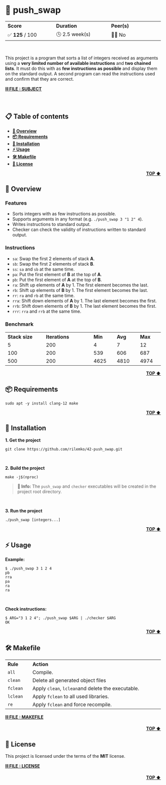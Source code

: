 <a id="readme-top" name="readme-top"></a>

<!-- ------------------------------
* TITLE, DESCRIPTION & CONTACT
------------------------------ -->
# 🤖 push_swap

<table>
    <tr>
        <th align="left" width="3333px">Score</th>
        <th align="left" width="3333px">Duration</th>
        <th align="left" width="3333px">Peer(s)</th>
    </tr>
    <tr>
        <td>✅ <b>125</b> / 100</td>
        <td>🕓 2.5 week(s)</td>
        <td>👷🏻 No</td>
    </tr>
</table>

<br>

This project is a program that sorts a list of integers received as arguments using a **very limited number of available instructions** and **two chained lists**. It must do this with as **few instructions as possible** and display them on the standard output. A second program can read the instructions used and confirm that they are correct.

[**⛓️ FILE : SUBJECT**](en.subject.pdf)


<br>

<!-- ------------------------------
* TABLE OF CONTENTS
------------------------------ -->
## 📋 Table of contents

- [**👀 Overview**](#readme-overview)
- [**📦 Requirements**](#readme-requirements)
- [**💾 Installation**](#readme-installation)
- [**⚡️ Usage**](#readme-usage)
- [**🛠️ Makefile**](#readme-makefile)
- [**📄 License**](#readme-license)

<a id="readme-overview" name="readme-overview"></a>
<p align="right"><b><a href="#readme-top">TOP ⬆️</a></b></p>

<!-- ------------------------------
* OVERVIEW
------------------------------ -->
## 👀 Overview

### Features

- Sorts integers with as few instructions as possible.
- Supports arguments in any format (e.g. `./push_swap 3 "1 2" 4`).
- Writes instructions to standard output.
- Checker can check the validity of instructions written to standard output.

### Instructions

- `sa`: Swap the first 2 elements of stack **A**.
- `sb`: Swap the first 2 elements of stack **B**.
- `ss`: `sa` and `sb` at the same time.
- `pa`: Put the first element of **B** at the top of **A**.
- `pb`: Put the first element of **A** at the top of **B**.
- `ra`: Shift up elements of **A** by 1. The first element becomes the last.
- `rb`: Shift up elements of **B** by 1. The first element becomes the last.
- `rr`: `ra` and `rb` at the same time.
- `rra`: Shift down elements of **A** by 1. The last element becomes the first.
- `rrb`: Shift down elements of **B** by 1. The last element becomes the first.
- `rrr`: `rra` and `rrb` at the same time.

### Benchmark

<table>
    <tr>
        <th align="left" width="3500px">Stack size</th>
        <th align="left" width="3500px">Iterations</th>
        <th align="left" width="1000px">Min</th>
        <th align="left" width="1000px">Avg</th>
        <th align="left" width="1000px">Max</th>
    </tr>
    </tr>
        <td>5</td>
        <td>200</td>
        <td>4</td>
        <td>7</td>
        <td>12</td>
    </tr>
    </tr>
        <td>100</td>
        <td>200</td>
        <td>539</td>
        <td>606</td>
        <td>687</td>
    </tr>
    </tr>
        <td>500</td>
        <td>200</td>
        <td>4625</td>
        <td>4810</td>
        <td>4974</td>
    </tr>
</table>

<a id="readme-requirements" name="readme-requirements"></a>
<p align="right"><b><a href="#readme-top">TOP ⬆️</a></b></p>

<!-- ------------------------------
* REQUIREMENTS
------------------------------ -->
## 📦 Requirements

```
sudo apt -y install clang-12 make
```

<a id="readme-installation" name="readme-installation"></a>
<p align="right"><b><a href="#readme-top">TOP ⬆️</a></b></p>

<!-- ------------------------------
* INSTALLATION
------------------------------ -->
## 💾 Installation

**1. Get the project**

```
git clone https://github.com/rilemko/42-push_swap.git
```

<br>

**2. Build the project**

```
make -j$(nproc)
```

> **🔵 Info:** The `push_swap` and `checker` executables will be created in the project root directory.

<br>

**3. Run the project**

```
./push_swap [integers...]
```

<a id="readme-usage" name="readme-usage"></a>
<p align="right"><b><a href="#readme-top">TOP ⬆️</a></b></p>

<!-- ------------------------------
* USAGE
------------------------------ -->
## ⚡️ Usage

**Example:**

```console
$ ./push_swap 3 1 2 4
pb
rra
pa
ra
ra
```

<br>

**Check instructions:**

```console
$ ARG="3 1 2 4"; ./push_swap $ARG | ./checker $ARG
OK
```

<a id="readme-makefile" name="readme-makefile"></a>
<p align="right"><b><a href="#readme-top">TOP ⬆️</a></b></p>

<!-- ------------------------------
* MAKEFILE
------------------------------ -->
## 🛠️ Makefile

<table>
    <tr>
        <th align="left" width="500px">Rule</th>
        <th align="left" width="9500px">Action</th>
        </tr>
    <tr><td><code>all</code></td><td>Compile.</td></tr>
    <tr><td><code>clean</code></td><td>Delete all generated object files</td></tr>
    <tr><td><code>fclean</code></td><td>Apply <code>clean</code>, <code>lclean</code>and delete the executable.</td></tr>
    <tr><td><code>lclean</code></td><td>Apply <code>fclean</code> to all used libraries.</td></tr>
    <tr><td><code>re</code></td><td>Apply <code>fclean</code> and force recompile.</td></tr>
</table>

[**⛓️ FILE : MAKEFILE**](Makefile)

<a id="readme-license" name="readme-license"></a>
<p align="right"><b><a href="#readme-top">TOP ⬆️</a></b></p>

<!-- ------------------------------
* LICENSE
------------------------------ -->
## 📄 License

This project is licensed under the terms of the **MIT** license.

[**⛓️ FILE : LICENSE**](LICENSE.md)

<p align="right"><b><a href="#readme-top">TOP ⬆️</a></b></p>
